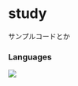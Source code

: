 # study
サンプルコードとか

### Languages

<img src="https://img.shields.io/badge/Ruby-CC342D?style=flat-square&logo=Ruby&logoColor=white"/></a>
